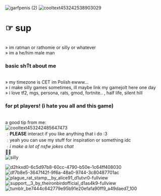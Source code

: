 ![garfpenis (2)](https://github.com/rathomie/rathomie/assets/161653297/abd31dfd-7afc-43f6-9e67-91c224aa55e7) ![cooltext453242538903029](https://github.com/rathomie/rathomie/assets/161653297/56a60180-0bf3-4ef1-bb29-d35e26b3d43f) 
# ☞ sup
 <br>  » im ratman or rathomie or silly or whatever
  <br> » im a he/him male man
### basic sh⍢t about me
 <br>» my timezone is CET im Polish ewww...
  <br>» i make silly games sometimes, ill maybe link my gamejolt here one day
  <br>» i love tf2, mgs, persona, rats, gmod, fortnite.. , half life, silent hill
### for pt players! (i hate you all and this game)
<br> a good tip from me:
<br> ![cooltext453242485647473](https://github.com/rathomie/rathomie/assets/161653297/7309d984-fc47-4e21-8a01-2d01193d9e0f)
 <br> ﹕**PLEASE** interact if you like anything that i do :3 
 <br> ﹕yeah you can use my stuff for inspiration or something idc
 <br> ﹕*i make a lot of nsfw jokes chat*
 <br> 💯🔥
<br> ![silly](https://i.pinimg.com/564x/89/c7/59/89c7591901a2b2704ad2bb5bde2c9ecb.jpg)


![d2hkxd0-6c5d97b8-60cc-4790-b50e-1c64ff408030](https://github.com/rathomie/rathomie/assets/161653297/b9bc10c6-7e28-48b8-8549-46b59e7ab8ca) ![df7b8e5-3647f42f-9f6a-48a0-9744-3c80487701ac](https://github.com/rathomie/rathomie/assets/161653297/a3e8f6ed-7318-4ef4-9172-717ff8b152cd) ![plague_rat_stamp__by_alice91_d1utvr0-fullview](https://github.com/rathomie/rathomie/assets/161653297/a56b00bb-e895-4fed-88ed-92360057d3f1) ![support__3_by_theironbirdofficial_d1as4k9-fullview](https://github.com/rathomie/rathomie/assets/161653297/89f9f02b-56e0-4922-8d0a-6c0b2c911403)
![tumblr_be7444c642779e95b91e20efafa90ff9_a49daed7_100](https://github.com/rathomie/rathomie/assets/161653297/233841dd-76c6-453d-9834-2ac019314613)
